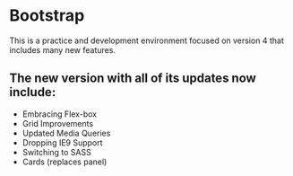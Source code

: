 # Bootstrap
This is a practice and development environment focused on version 4 that includes many new features.
## The new version with all of its updates now include:
* Embracing Flex-box
* Grid Improvements
* Updated Media Queries
* Dropping IE9 Support
* Switching to SASS
* Cards (replaces panel)
